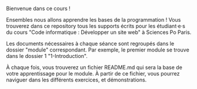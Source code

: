 Bienvenue dans ce cours ! 

Ensembles nous allons apprendre les bases de la programmation !
Vous trouverez dans ce repository tous les supports écrits pour les étudiant·e·s du cours "Code informatique : Développer un site web" à Sciences Po Paris.

Les documents nécessaires à chaque séance sont regroupés dans le dossier "module" correspondant. Par exemple, le premier module se trouve dans le dossier 1 "1-Introduction".

À chaque fois, vous trouverez un fichier README.md qui sera la base de votre apprentissage pour le module. À partir de ce fichier, vous pourrez naviguer dans les différents exercices, et démonstrations.